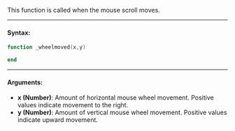 This function is called when the mouse scroll moves.

---

#### Syntax:
```lua
function _wheelmoved(x,y)

end
```

---

#### Arguments:

* **x (Number)**: Amount of horizontal mouse wheel movement. Positive values indicate movement to the right.
* **y (Number)**: Amount of vertical mouse wheel movement. Positive values indicate upward movement.